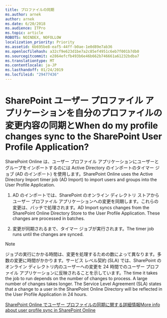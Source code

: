 ```yaml
---
title: プロファイルの同期
ms.author: arnek
author: arnek
ms.date: 6/20/2018
ms.audience: ITPro
ms.topic: article
ROBOTS: NOINDEX, NOFOLLOW
localization_priority: Priority
ms.assetid: 6b695be8-eaf5-44ff-b0ae-1e0d89e7ab36
ms.openlocfilehash: a32cf9e623d1be7a2c85ef4951c6eb7f001b7db0
ms.sourcegitcommit: e2864efcfb493b6e46b662b746661a61232bdba7
ms.translationtype: MT
ms.contentlocale: ja-JP
ms.lasthandoff: 01/24/2019
ms.locfileid: "29477436"
---
```

# <a name="when-do-my-profile-changes-sync-to-the-sharepoint-user-profile-application"></a><span data-ttu-id="e3991-102">SharePoint ユーザー プロファイル アプリケーションを自分のプロファイルの変更内容の同期と</span><span class="sxs-lookup"><span data-stu-id="e3991-102">When do my profile changes sync to the SharePoint User Profile Application?</span></span>

<span data-ttu-id="e3991-103">SharePoint Online は、ユーザー プロファイル アプリケーションにユーザーとグループをインポートするのには Active Directory のインポートのタイマー ジョブ (AD のインポート) を使用します。</span><span class="sxs-lookup"><span data-stu-id="e3991-103">SharePoint Online uses the Active Directory Import timer job (AD Import) to import users and groups into the User Profile Application.</span></span> 
  
1. <span data-ttu-id="e3991-p101">AD のインポートでは、SharePoint のオンライン ディレクトリ ストアからユーザー プロファイル アプリケーションへの変更を同期します。これらの変更は、バッチで処理されます。</span><span class="sxs-lookup"><span data-stu-id="e3991-p101">AD Import syncs changes from the SharePoint Online Directory Store to the User Profile Application. These changes are processed in batches.</span></span>
    
2. <span data-ttu-id="e3991-106">変更が同期されるまで、タイマー ジョブが実行されます。</span><span class="sxs-lookup"><span data-stu-id="e3991-106">The timer job runs until the changes are synced.</span></span>
    
> [!NOTE]
> <span data-ttu-id="e3991-p102">ジョブの実行にかかる時間は、変更を処理するための数によって異なります。多数の変更に時間がかかります。サービス レベル契約 (SLA) では、SharePoint のオンライン ディレクトリ内のユーザーへの変更を 24 時間でのユーザー プロファイル アプリケーションに反映されることを示しています。</span><span class="sxs-lookup"><span data-stu-id="e3991-p102">The time it takes the job to run depends on the number of changes to process. A large number of changes takes longer. The Service Level Agreement (SLA) states that a change to a user in the SharePoint Online Directory will be reflected in the User Profile Application in 24 hours.</span></span> 
  
[<span data-ttu-id="e3991-110">SharePoint Online でユーザー プロファイルの同期に関する詳細情報</span><span class="sxs-lookup"><span data-stu-id="e3991-110">More info about user profile sync in SharePoint Online</span></span>](https://go.microsoft.com/fwlink/?linkid=875671)
  

